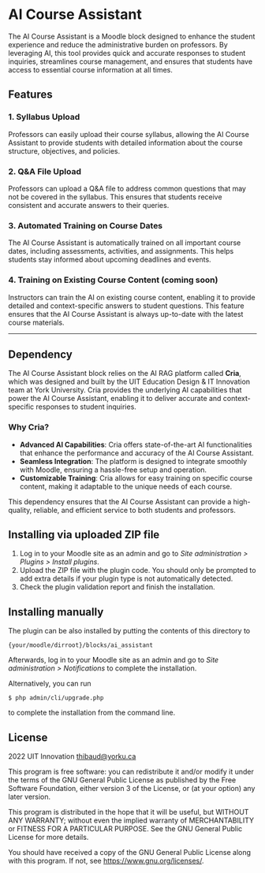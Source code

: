 # AI Course Assistant

The AI Course Assistant is a Moodle block designed to enhance the student experience and reduce the administrative burden on professors. By leveraging AI, this tool provides quick and accurate responses to student inquiries, streamlines course management, and ensures that students have access to essential course information at all times.

## Features ##

### 1. Syllabus Upload
Professors can easily upload their course syllabus, allowing the AI Course Assistant to provide students with detailed information about the course structure, objectives, and policies.

### 2. Q&A File Upload
Professors can upload a Q&A file to address common questions that may not be covered in the syllabus. This ensures that students receive consistent and accurate answers to their queries.

### 3. Automated Training on Course Dates
The AI Course Assistant is automatically trained on all important course dates, including assessments, activities, and assignments. This helps students stay informed about upcoming deadlines and events.

### 4. Training on Existing Course Content (coming soon)
Instructors can train the AI on existing course content, enabling it to provide detailed and context-specific answers to student questions. This feature ensures that the AI Course Assistant is always up-to-date with the latest course materials.

---
## Dependency

The AI Course Assistant block relies on the AI RAG platform called **Cria**, which was designed and built by the UIT Education Design & IT Innovation team at York University. Cria provides the underlying AI capabilities that power the AI Course Assistant, enabling it to deliver accurate and context-specific responses to student inquiries.

### Why Cria?

- **Advanced AI Capabilities**: Cria offers state-of-the-art AI functionalities that enhance the performance and accuracy of the AI Course Assistant.
- **Seamless Integration**: The platform is designed to integrate smoothly with Moodle, ensuring a hassle-free setup and operation.
- **Customizable Training**: Cria allows for easy training on specific course content, making it adaptable to the unique needs of each course.

This dependency ensures that the AI Course Assistant can provide a high-quality, reliable, and efficient service to both students and professors.




## Installing via uploaded ZIP file ##

1. Log in to your Moodle site as an admin and go to _Site administration >
   Plugins > Install plugins_.
2. Upload the ZIP file with the plugin code. You should only be prompted to add
   extra details if your plugin type is not automatically detected.
3. Check the plugin validation report and finish the installation.

## Installing manually ##

The plugin can be also installed by putting the contents of this directory to

    {your/moodle/dirroot}/blocks/ai_assistant

Afterwards, log in to your Moodle site as an admin and go to _Site administration >
Notifications_ to complete the installation.

Alternatively, you can run

    $ php admin/cli/upgrade.php

to complete the installation from the command line.

## License ##

2022 UIT Innovation  <thibaud@yorku.ca>

This program is free software: you can redistribute it and/or modify it under
the terms of the GNU General Public License as published by the Free Software
Foundation, either version 3 of the License, or (at your option) any later
version.

This program is distributed in the hope that it will be useful, but WITHOUT ANY
WARRANTY; without even the implied warranty of MERCHANTABILITY or FITNESS FOR A
PARTICULAR PURPOSE.  See the GNU General Public License for more details.

You should have received a copy of the GNU General Public License along with
this program.  If not, see <https://www.gnu.org/licenses/>.




